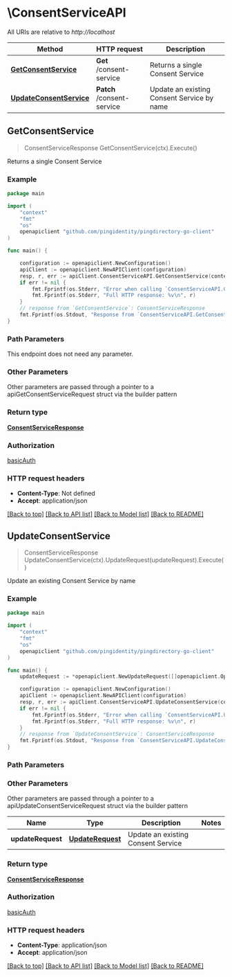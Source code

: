 # \ConsentServiceAPI

All URIs are relative to *http://localhost*

Method | HTTP request | Description
------------- | ------------- | -------------
[**GetConsentService**](ConsentServiceAPI.md#GetConsentService) | **Get** /consent-service | Returns a single Consent Service
[**UpdateConsentService**](ConsentServiceAPI.md#UpdateConsentService) | **Patch** /consent-service | Update an existing Consent Service by name



## GetConsentService

> ConsentServiceResponse GetConsentService(ctx).Execute()

Returns a single Consent Service

### Example

```go
package main

import (
    "context"
    "fmt"
    "os"
    openapiclient "github.com/pingidentity/pingdirectory-go-client"
)

func main() {

    configuration := openapiclient.NewConfiguration()
    apiClient := openapiclient.NewAPIClient(configuration)
    resp, r, err := apiClient.ConsentServiceAPI.GetConsentService(context.Background()).Execute()
    if err != nil {
        fmt.Fprintf(os.Stderr, "Error when calling `ConsentServiceAPI.GetConsentService``: %v\n", err)
        fmt.Fprintf(os.Stderr, "Full HTTP response: %v\n", r)
    }
    // response from `GetConsentService`: ConsentServiceResponse
    fmt.Fprintf(os.Stdout, "Response from `ConsentServiceAPI.GetConsentService`: %v\n", resp)
}
```

### Path Parameters

This endpoint does not need any parameter.

### Other Parameters

Other parameters are passed through a pointer to a apiGetConsentServiceRequest struct via the builder pattern


### Return type

[**ConsentServiceResponse**](ConsentServiceResponse.md)

### Authorization

[basicAuth](../README.md#basicAuth)

### HTTP request headers

- **Content-Type**: Not defined
- **Accept**: application/json

[[Back to top]](#) [[Back to API list]](../README.md#documentation-for-api-endpoints)
[[Back to Model list]](../README.md#documentation-for-models)
[[Back to README]](../README.md)


## UpdateConsentService

> ConsentServiceResponse UpdateConsentService(ctx).UpdateRequest(updateRequest).Execute()

Update an existing Consent Service by name

### Example

```go
package main

import (
    "context"
    "fmt"
    "os"
    openapiclient "github.com/pingidentity/pingdirectory-go-client"
)

func main() {
    updateRequest := *openapiclient.NewUpdateRequest([]openapiclient.Operation{*openapiclient.NewOperation(openapiclient.EnumOperation("add"), "Path_example")}) // UpdateRequest | Update an existing Consent Service

    configuration := openapiclient.NewConfiguration()
    apiClient := openapiclient.NewAPIClient(configuration)
    resp, r, err := apiClient.ConsentServiceAPI.UpdateConsentService(context.Background()).UpdateRequest(updateRequest).Execute()
    if err != nil {
        fmt.Fprintf(os.Stderr, "Error when calling `ConsentServiceAPI.UpdateConsentService``: %v\n", err)
        fmt.Fprintf(os.Stderr, "Full HTTP response: %v\n", r)
    }
    // response from `UpdateConsentService`: ConsentServiceResponse
    fmt.Fprintf(os.Stdout, "Response from `ConsentServiceAPI.UpdateConsentService`: %v\n", resp)
}
```

### Path Parameters



### Other Parameters

Other parameters are passed through a pointer to a apiUpdateConsentServiceRequest struct via the builder pattern


Name | Type | Description  | Notes
------------- | ------------- | ------------- | -------------
 **updateRequest** | [**UpdateRequest**](UpdateRequest.md) | Update an existing Consent Service | 

### Return type

[**ConsentServiceResponse**](ConsentServiceResponse.md)

### Authorization

[basicAuth](../README.md#basicAuth)

### HTTP request headers

- **Content-Type**: application/json
- **Accept**: application/json

[[Back to top]](#) [[Back to API list]](../README.md#documentation-for-api-endpoints)
[[Back to Model list]](../README.md#documentation-for-models)
[[Back to README]](../README.md)

